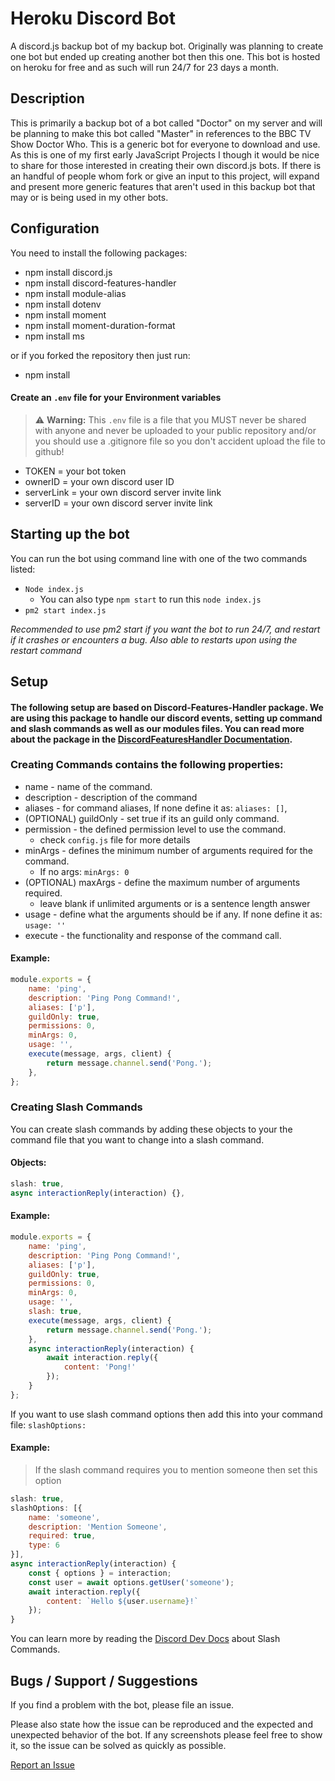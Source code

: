 # Heroku Discord Bot
A discord.js backup bot of my backup bot. Originally was planning to create one bot but ended up creating another bot then this one. This bot is hosted on heroku for free and as such will run 24/7 for 23 days a month.


## Description
This is primarily a backup bot of a bot called "Doctor" on my server and will be planning to make this bot called "Master" in references to the BBC TV Show Doctor Who. This is a generic bot for everyone to download and use. As this is one of my first early JavaScript Projects I though it would be nice to share for those interested in creating their own discord.js bots. If there is an handful of people whom fork or give an input to this project, will expand and present more generic features that aren't used in this backup bot that may or is being used in my other bots.

## Configuration

You need to install the following packages:
* npm install discord.js
* npm install discord-features-handler
* npm install module-alias
* npm install dotenv
* npm install moment
* npm install moment-duration-format
* npm install ms

or if you forked the repository then just run:
* npm install

####  Create an `.env` file for your Environment variables

> ⚠ **Warning:** This `.env` file is a file that you MUST never be shared with anyone and never be uploaded to  your public repository and/or you should use a .gitignore file so you don't accident upload the file to github! 
* TOKEN = your bot token
* ownerID = your own discord user ID
* serverLink = your own discord server invite link
* serverID = your own discord server invite link
## Starting up the bot

You can run the bot using command line with one of the two commands listed:
* `Node index.js`
  * You can also type `npm start` to run this `node index.js`
* `pm2 start index.js`

*Recommended to use pm2 start if you want the bot to run 24/7, and restart if it crashes or encounters a bug. Also able to restarts upon using the restart command*

## Setup
#### The following setup are based on Discord-Features-Handler package. We are using this package to handle our discord events, setting up command and slash commands as well as our modules files. You can read more about the package in the [DiscordFeaturesHandler Documentation](https://bng94.gitbook.io/discord-features-handler-docs/).

### Creating Commands contains the following properties:
* name - name of the command.
* description - description of the command
* aliases - for command aliases, If none define it as:  `aliases: []`,
* (OPTIONAL) guildOnly - set true if its an guild only command.
* permission - the defined permission level to use the command.
  - check `config.js` file for more details 
* minArgs - defines the minimum number of arguments required for the command. 
  - If no args: `minArgs: 0` 
* (OPTIONAL) maxArgs - define the maximum number of arguments required.
  - leave blank if unlimited arguments or is a sentence length answer
* usage - define what the arguments should be if any. If none define it as: `usage: ''`
* execute - the functionality and response of the command call.
#### Example:
```JavaScript
module.exports = {
	name: 'ping',
	description: 'Ping Pong Command!',
	aliases: ['p'],
	guildOnly: true,
	permissions: 0,
	minArgs: 0, 
	usage: '',
	execute(message, args, client) {
		return message.channel.send('Pong.');
	},
};
```

### Creating Slash Commands
You can create slash commands by adding these objects to your the command file that you want to change into a slash command.
#### Objects:
```javascript
slash: true,
async interactionReply(interaction) {},
```
#### Example:
```javascript
module.exports = {
	name: 'ping',
	description: 'Ping Pong Command!',
	aliases: ['p'],
	guildOnly: true,
	permissions: 0,
	minArgs: 0, 
	usage: '',
	slash: true,
	execute(message, args, client) {
		return message.channel.send('Pong.');
	},
	async interactionReply(interaction) {
		await interaction.reply({
			content: 'Pong!'
		});
	}
};
```

If you want to use slash command options then add this into your command file:
`slashOptions: `

#### Example:
> If the slash command requires you to mention someone then set this option
```javascript
slash: true,
slashOptions: [{ 
    name: 'someone', 
    description: 'Mention Someone', 
    required: true, 
    type: 6 
}],
async interactionReply(interaction) {
	const { options } = interaction;
    const user = await options.getUser('someone');
	await interaction.reply({
		content: `Hello ${user.username}!`
	});
}
```

You can learn more by reading the [Discord Dev Docs](https://discord.com/developers/docs/interactions/slash-commands) about Slash Commands.

## Bugs / Support / Suggestions

If you find a problem with the bot, please file an issue.

Please also state how the issue can be reproduced and the expected and unexpected behavior of the bot. If any screenshots please feel free to show it, so the issue can be solved as quickly as possible.

[Report an Issue](https://github.com/bng94/heroku-bot/issues/new)